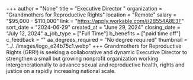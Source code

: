 +++
author = "None"
title = "Executive Director "
organization = "Grandmothers for Reproductive Rights"
location = "Remote"
salary = "$95,000 - $110,000"
link = "https://apply.workable.com/j/2B554A8E3F"
sort_date = "2024-06-29"
created_at = "June 29, 2024"
closing_date = "July 12, 2024"
a_job_type = ["Full Time"]
b_benefits = ["paid time off"]
c_feedback = ""
aa_degrees_required = "No degree required"
thumbnail = "../../images/logo_e24b75c1.webp"
+++
Grandmothers for Reproductive Rights (GRR!) is seeking a collaborative and dynamic Executive Director to strengthen a small but growing nonprofit organization working intergenerationally to advance sexual and reproductive health, rights and justice on a rapidly increasing national scale.  